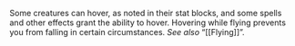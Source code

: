 Some creatures can hover, as noted in their stat blocks, and some spells and other effects grant the ability to hover. Hovering while flying prevents you from falling in certain circumstances. _See also_ “[[Flying]]”.